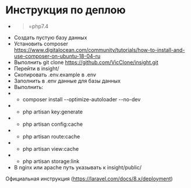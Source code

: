 # Инструкция по деплою

* >=php7.4
* Создать пустую базу данных
* Установить composer https://www.digitalocean.com/community/tutorials/how-to-install-and-use-composer-on-ubuntu-18-04-ru
* Выполнить git clone https://github.com/VicClone/insight.git
* Перейти в insight/
* Скопировать .env.example в .env
* Заполнить в .env данные для базы данных
* Выполнить:
* * composer install --optimize-autoloader --no-dev
* * php artisan key:generate
* * php artisan config:cache
* * php artisan route:cache
* * php artisan view:cache
* * php artisan storage:link
* В nginx или apache путь указывать к insight/public/

Официальная инструкция (https://laravel.com/docs/8.x/deployment)
